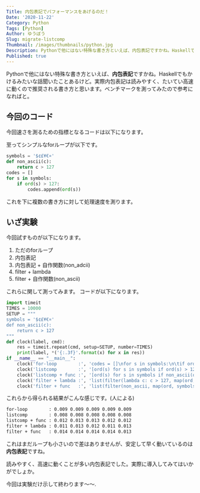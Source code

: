 ```yaml
---
Title: 内包表記でパフォーマンスをあげるのだ！
Date: '2020-11-22'
Category: Python
Tags: [Python]
Author: ゆうぼう
Slug: migrate-listcomp
Thumbnail: /images/thumbnails/python.jpg
Description: Pythonで他にはない特殊な書き方といえば、内包表記ですかね。Haskellでもかけるみたいな話聞いたことあるけど。実際内包表記は読みやすく、たいてい高速に動くので推奨される書き方と思います。ベンチマークを測ってみたので参考になればと。
Published: true
---
```


Pythonで他にはない特殊な書き方といえば、**内包表記**ですかね。Haskellでもかけるみたいな話聞いたことあるけど。実際内包表記は読みやすく、たいてい高速に動くので推奨される書き方と思います。ベンチマークを測ってみたので参考になればと。

## 今回のコード

今回速さを測るための指標となるコードは以下になります。

至ってシンプルなforループが以下です。

~~~python
symbols = '$¢£¥€¤'
def non_ascii(c):
    return c > 127
codes = []
for s in symbols:
    if ord(s) > 127:
        codes.append(ord(s))
~~~

これを下に複数の書き方に対して処理速度を測ります。

## いざ実験

今回試すものが以下になります。

1. ただのforループ
2. 内包表記
3. 内包表記 + 自作関数(non_adcii)
4. filter + lambda
5. filter + 自作関数(non_ascii)

これらに関して測ってみます。
コードが以下になります。

~~~python
import timeit
TIMES = 10000
SETUP = """
symbols = '$¢£¥€¤'
def non_ascii(c):
    return c > 127
"""
def clock(label, cmd):
    res = timeit.repeat(cmd, setup=SETUP, number=TIMES)
    print(label, *('{:.3f}'.format(x) for x in res))
if __name__ == "__main__":
    clock('for-loop        :', 'codes = []\nfor s in symbols:\n\tif ord(s) > 127: codes.append(ord(s))\ncodes')
    clock('listcomp        :', '[ord(s) for s in symbols if ord(s) > 127]')
    clock('listcomp + func :', '[ord(s) for s in symbols if non_ascii(ord(s))]')
    clock('filter + lambda :', 'list(filter(lambda c: c > 127, map(ord, symbols)))')
    clock('filter + func   :', 'list(filter(non_ascii, map(ord, symbols)))')
~~~

これらから得られる結果がこんな感じです。(人による)

~~~bash
for-loop        : 0.009 0.009 0.009 0.009 0.009
listcomp        : 0.008 0.008 0.008 0.008 0.008
listcomp + func : 0.012 0.013 0.013 0.012 0.012
filter + lambda : 0.011 0.013 0.012 0.011 0.013
filter + func   : 0.014 0.014 0.014 0.014 0.013
~~~

これはまだループも小さいので差はありませんが、安定して早く動いているのは**内包表記**ですね。

読みやすく、高速に動くことが多い内包表記でした。実際に導入してみてはいかがでしょか。

今回は実験だけ示して終わります〜〜.
